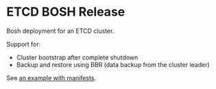 # ETCD BOSH Release

Bosh deployment for an ETCD cluster.

Support for:
- Cluster bootstrap after complete shutdown
- Backup and restore using BBR (data backup from the cluster leader)

See [an example with manifests](example).

